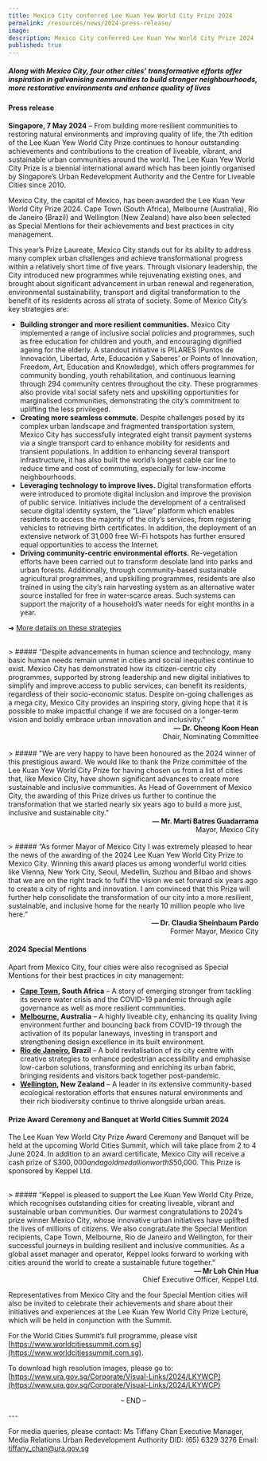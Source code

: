```yaml
---
title: Mexico City conferred Lee Kuan Yew World City Prize 2024
permalink: /resources/news/2024-press-release/
image: 
description: Mexico City conferred Lee Kuan Yew World City Prize 2024
published: true
---
```


##### Along with Mexico City, four other cities’ transformative efforts offer inspiration in galvanising communities to build stronger neighbourhoods, more restorative environments and enhance quality of lives 

#### **Press release**

**Singapore, 7 May 2024** – From building more resilient communities to restoring natural environments and improving quality of life, the 7th edition of the Lee Kuan Yew World City Prize continues to honour outstanding achievements and contributions to the creation of liveable, vibrant, and sustainable urban communities around the world. The Lee Kuan Yew World City Prize is a biennial international award which has been jointly organised by Singapore’s Urban Redevelopment Authority and the Centre for Liveable Cities since 2010.

Mexico City, the capital of Mexico, has been awarded the Lee Kuan Yew World City Prize 2024. Cape Town (South Africa), Melbourne (Australia), Rio de Janeiro (Brazil) and Wellington (New Zealand) have also been selected as Special Mentions for their achievements and best practices in city management.

This year’s Prize Laureate, Mexico City stands out for its ability to address many complex urban challenges and achieve transformational progress within a relatively short time of five years. Through visionary leadership, the City introduced new programmes while rejuvenating existing ones, and brought about significant advancement in urban renewal and regeneration, environmental sustainability, transport and digital transformation to the benefit of its residents across all strata of society. Some of Mexico City’s key strategies are:

- **Building stronger and more resilient communities.** Mexico City implemented a range of inclusive social policies and programmes, such as free education for children and youth, and encouraging dignified ageing for the elderly. A standout initiative is PILARES (Puntos de Innovación, Libertad, Arte, Educación y Saberes’ or Points of Innovation, Freedom, Art, Education and Knowledge), which offers programmes for community bonding, youth rehabilitation, and continuous learning through 294 community centres throughout the city. These programmes also provide vital social safety nets and upskilling opportunities for marginalised communities, demonstrating the city’s commitment to uplifting the less privileged.
- **Creating more seamless commute.** Despite challenges posed by its complex urban landscape and fragmented transportation system, Mexico City has successfully integrated eight transit payment systems via a single transport card to enhance mobility for residents and transient populations. In addition to enhancing several transport infrastructure, it has also built the world’s longest cable car line to reduce time and cost of commuting, especially for low-income neighbourhoods.
- **Leveraging technology to improve lives.** Digital transformation efforts were introduced to promote digital inclusion and improve the provision of public service. Initiatives include the development of a centralised secure digital identity system, the “Llave” platform which enables residents to access the majority of the city’s services, from registering vehicles to retrieving birth certificates. In addition, the deployment of an extensive network of 31,000 free Wi-Fi hotspots has further ensured equal opportunities to access the Internet. 
- **Driving community-centric environmental efforts.** Re-vegetation efforts have been carried out to transform desolate land into parks and urban forests. Additionally, through community-based sustainable agricultural programmes, and upskilling programmes, residents are also trained in using the city’s rain harvesting system as an alternative water source installed for free in water-scarce areas. Such systems can support the majority of a household’s water needs for eight months in a year.

➜ [More details on these strategies](/mexico-city/)

<br>
> ##### “Despite advancements in human science and technology, many basic human needs remain unmet in cities and social inequities continue to exist. Mexico City has demonstrated how its citizen-centric city programmes, supported by strong leadership and new digital initiatives to simplify and improve access to public services, can benefit its residents, regardless of their socio-economic status. Despite on-going challenges as a mega city, Mexico City provides an inspiring story, giving hope that it is possible to make impactful change if we are focused on a longer-term vision and boldly embrace urban innovation and inclusivity.”

<div align="right"><b>— Dr. Cheong Koon Hean</b> <br> Chair, Nominating Committee</div>

<br>
> ##### "We are very happy to have been honoured as the 2024 winner of this prestigious award. We would like to thank the Prize committee of the Lee Kuan Yew World City Prize for having chosen us from a list of cities that, like Mexico City, have shown significant advances to create more sustainable and inclusive communities. As Head of Government of Mexico City, the awarding of this Prize drives us further to continue the transformation that we started nearly six years ago to build a more just, inclusive and sustainable city."

<div align="right"><b>— Mr. Martí Batres Guadarrama</b> <br> Mayor, Mexico City</div>

<br>
> ##### “As former Mayor of Mexico City I was extremely pleased to hear the news of the awarding of the 2024 Lee Kuan Yew World City Prize to Mexico City. Winning this award places us among wonderful world cities like Vienna, New York City, Seoul, Medellin, Suzhou and Bilbao and shows that we are on the right track to fulfil the vision we set forward six years ago to create a city of rights and innovation. I am convinced that this Prize will further help consolidate the transformation of our city into a more resilient, sustainable, and inclusive home for the nearly 10 million people who live here.”

<div align="right"><b>— Dr. Claudia Sheinbaum Pardo</b> <br> Former Mayor, Mexico City</div>

#### **2024 Special Mentions**

Apart from Mexico City, four cities were also recognised as Special Mentions for their best practices in city management:

- **[Cape Town](/cape-town/), South Africa** – A story of emerging stronger from tackling its severe water crisis and the COVID-19 pandemic through agile governance as well as more resilient communities. 
- **[Melbourne](/melbourne2/), Australia** – A highly liveable city, enhancing its quality living environment further and bouncing back from COVID-19 through the activation of its popular laneways, investing in transport and strengthening design excellence in its built environment.
- **[Rio de Janeiro](/rio-de-janeiro/), Brazil** – A bold revitalisation of its city centre with creative strategies to enhance pedestrian accessibility and emphasise low-carbon solutions, transforming and enriching its urban fabric, bringing residents and visitors back together post-pandemic.
- **[Wellington](/wellington/), New Zealand** – A leader in its extensive community-based ecological restoration efforts that ensures natural environments and their rich biodiversity continue to thrive alongside urban areas.

#### **Prize Award Ceremony and Banquet at World Cities Summit 2024**

The Lee Kuan Yew World City Prize Award Ceremony and Banquet will be held at the upcoming World Cities Summit, which will take place from 2 to 4 June 2024. In addition to an award certificate, Mexico City will receive a cash prize of S$300,000 and a gold medallion worth S$50,000. This Prize is sponsored by Keppel Ltd.

<br>
> ##### “Keppel is pleased to support the Lee Kuan Yew World City Prize, which recognises outstanding cities for creating liveable, vibrant and sustainable urban communities. Our warmest congratulations to 2024’s prize winner Mexico City, whose innovative urban initiatives have uplifted the lives of millions of citizens. We also congratulate the Special Mention recipients, Cape Town, Melbourne, Rio de Janeiro and Wellington, for their successful journeys in building resilient and inclusive communities. As a global asset manager and operator, Keppel looks forward to working with cities around the world to create a sustainable future together.”

<div align="right"><b>— Mr Loh Chin Hua</b> <br> Chief Executive Officer, Keppel Ltd.</div>

Representatives from Mexico City and the four Special Mention cities will also be invited to celebrate their achievements and share about their initiatives and experiences at the Lee Kuan Yew World City Prize Lecture, which will be held in conjunction with the Summit.

For the World Cities Summit’s full programme, please visit [https://www.worldcitiessummit.com.sg](https://www.worldcitiessummit.com.sg).

To download high resolution images, please go to: 
[https://www.ura.gov.sg/Corporate/Visual-Links/2024/LKYWCP](https://www.ura.gov.sg/Corporate/Visual-Links/2024/LKYWCP)

<p align="center">– END –</p>
---

For media queries, please contact:
Ms Tiffany Chan
Executive Manager, Media Relations
Urban Redevelopment Authority
DID: (65) 6329 3276 
Email: tiffany_chan@ura.gov.sg 
